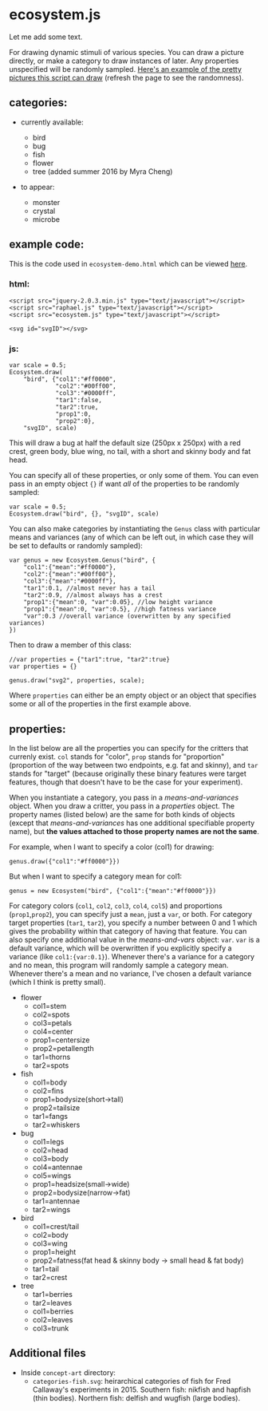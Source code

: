 # ecosystem.js

Let me add some text.

For drawing dynamic stimuli of various species. You can draw a picture directly, or make a category to draw instances of later. Any properties unspecified will be randomly sampled. [Here's an example of the pretty pictures this script can draw](http://www.stanford.edu/~erindb/stimuli/large-ecosystem.html) (refresh the page to see the randomness).

## categories:

* currently available:
	* bird
	* bug
	* fish
	* flower
	* tree (added summer 2016 by Myra Cheng)

* to appear:
	* monster
	* crystal
	* microbe

## example code:

This is the code used in `ecosystem-demo.html` which can be viewed [here](http://www.stanford.edu/~erindb/stimuli/ecosystem-demo.html).

### html:

	<script src="jquery-2.0.3.min.js" type="text/javascript"></script>
	<script src="raphael.js" type="text/javascript"></script>
	<script src="ecosystem.js" type="text/javascript"></script>

	<svg id="svgID"></svg>

### js:

	var scale = 0.5;
	Ecosystem.draw(
		"bird", {"col1":"#ff0000",
				 "col2":"#00ff00",
				 "col3":"#0000ff",
				 "tar1":false,
				 "tar2":true,
				 "prop1":0,
				 "prop2":0},
		"svgID", scale)

This will draw a bug at half the default size (250px x 250px) with a red crest, green body, blue wing, no tail, with a short and skinny body and fat head.

You can specify all of these properties, or only some of them. You can even pass in an empty object `{}` if want *all* of the properties to be randomly sampled:

	var scale = 0.5;
	Ecosystem.draw("bird", {}, "svgID", scale)

You can also make categories by instantiating the `Genus` class with particular means and variances (any of which can be left out, in which case they will be set to defaults or randomly sampled):

	var genus = new Ecosystem.Genus("bird", {
		"col1":{"mean":"#ff0000"},
		"col2":{"mean":"#00ff00"},
		"col3":{"mean":"#0000ff"},
		"tar1":0.1, //almost never has a tail
		"tar2":0.9, //almost always has a crest
		"prop1":{"mean":0, "var":0.05}, //low height variance
		"prop1":{"mean":0, "var":0.5}, //high fatness variance
		"var":0.3 //overall variance (overwritten by any specified variances)
	})

Then to draw a member of this class:

	//var properties = {"tar1":true, "tar2":true}
	var properties = {}

	genus.draw("svg2", properties, scale);

Where `properties` can either be an empty object or an object that specifies some or all of the properties in the first example above.

## properties:

In the list below are all the properties you can specify for the critters that currenly exist. `col` stands for "color", `prop` stands for "proportion" (proportion of the way between two endpoints, e.g. fat and skinny), and `tar` stands for "target" (because originally these binary features were target features, though that doesn't have to be the case for your experiment).

When you instantiate a category, you pass in a *means-and-variances* object. When you draw a critter, you pass in a *properties* object. The property names (listed below) are the same for both kinds of objects (except that *means-and-variances* has one additional specifiable property name), but **the values attached to those property names are not the same**.

For example, when I want to specify a color (col1) for drawing:

	genus.draw({"col1":"#ff0000"}})

But when I want to specify a category mean for col1:

	genus = new Ecosystem("bird", {"col1":{"mean":"#ff0000"}})

For category colors (`col1`, `col2`, `col3`, `col4`, `col5`) and proportions (`prop1`,`prop2`), you can specify just a `mean`, just a `var`, or both. For category target properties (`tar1`, `tar2`), you specify a number between 0 and 1 which gives the probability within that category of having that feature. You can also specify one additional value in the *means-and-vars* object: `var`. `var` is a default variance, which will be overwritten if you explicitly specify a variance (like `col1:{var:0.1}`). Whenever there's a variance for a category and no mean, this program will randomly sample a category mean. Whenever there's a mean and no variance, I've chosen a default variance (which I think is pretty small).

* flower
	* col1=stem
	* col2=spots
	* col3=petals
	* col4=center
	* prop1=centersize
	* prop2=petallength
	* tar1=thorns
	* tar2=spots
* fish
	* col1=body
	* col2=fins
	* prop1=bodysize(short->tall)
	* prop2=tailsize
	* tar1=fangs
	* tar2=whiskers
* bug
	* col1=legs
	* col2=head
	* col3=body
	* col4=antennae
	* col5=wings
	* prop1=headsize(small->wide)
	* prop2=bodysize(narrow->fat)
	* tar1=antennae
	* tar2=wings
* bird
	* col1=crest/tail
	* col2=body
	* col3=wing
	* prop1=height
	* prop2=fatness(fat head & skinny body -> small head & fat body)
	* tar1=tail
	* tar2=crest
* tree
	* tar1=berries
	* tar2=leaves
	* col1=berries
	* col2=leaves
	* col3=trunk

## Additional files

* Inside `concept-art` directory:
	* `categories-fish.svg`: heirarchical categories of fish for Fred Callaway's experiments in 2015. Southern fish: nikfish and hapfish (thin bodies). Northern fish: delfish and wugfish (large bodies).